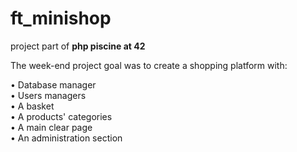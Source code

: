 # ft_minishop
project part of **php piscine at 42**

The week-end project goal was to create a shopping platform with:

•  Database manager   
•  Users managers   
•  A basket  
•  A products' categories   
•  A main clear page     
•  An administration section  

